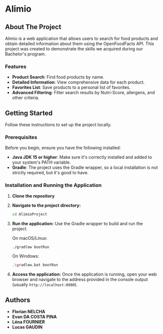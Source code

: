 # Alimio

## About The Project

Alimio is a web application that allows users to search for food products and obtain detailed information about them using the OpenFoodFacts API. This project was created to demonstrate the skills we acquired during our Bachelor's program.

### Features

*   **Product Search**: Find food products by name.
*   **Detailed Information**: View comprehensive data for each product.
*   **Favorites List**: Save products to a personal list of favorites.
*   **Advanced Filtering**: Filter search results by Nutri-Score, allergens, and other criteria.

## Getting Started

Follow these instructions to set up the project locally.

### Prerequisites

Before you begin, ensure you have the following installed:

*   **Java JDK 15 or higher**: Make sure it's correctly installed and added to your system's PATH variable.
*   **Gradle**: The project uses the Gradle wrapper, so a local installation is not strictly required, but it's good to have.

### Installation and Running the Application

1.  **Clone the repository**
2.  **Navigate to the project directory:**
    ```sh
    cd AlimioProject
    ```
3.  **Run the application:**
    Use the Gradle wrapper to build and run the project.
    
    On macOS/Linux:
    ```sh
    ./gradlew bootRun
    ```
    
    On Windows:
    ```sh
    .\gradlew.bat bootRun
    ```

4.  **Access the application:**
    Once the application is running, open your web browser and navigate to the address provided in the console output (usually `http://localhost:8080`).

## Authors

*   **Florian NELCHA**
*   **Evan DA COSTA PINA**
*   **Léna FOURNIER**
*   **Lucas GAUDIN**
